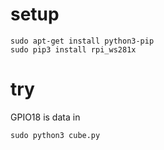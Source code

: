 # setup

```
sudo apt-get install python3-pip
sudo pip3 install rpi_ws281x
```

# try

GPIO18 is data in

```
sudo python3 cube.py
```
